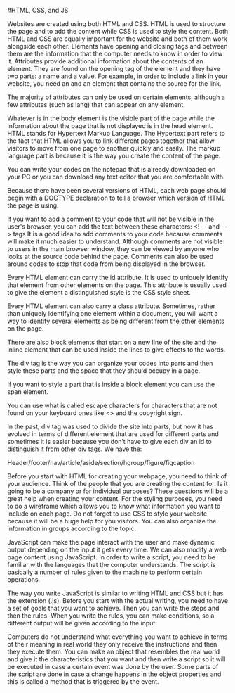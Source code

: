 #HTML, CSS, and JS

Websites are created using both HTML and CSS. HTML is used to structure the page and to add the content while CSS is used to style the content. Both HTML and CSS are equally important for the website and both of them work alongside each other. Elements have opening and closing tags and between them are the information that the computer needs to know in order to view it. Attributes provide additional information about the contents of an element. They are found on the opening tag of the element and they have two parts: a name and a value. For example, in order to include a link in your website, you need an <a>and an element that contains the source for the link.

<a src=””> </a>

 The majority of attributes can only be used on certain elements, although a few attributes (such as lang) that can appear on any element. 
 
Whatever is in the body element is the visible part of the page while the information about the page that is not displayed is in the head element. HTML stands for Hypertext Markup Language. The Hypertext part refers to the fact that HTML allows you to link different pages together that allow visitors to move from one page to another quickly and easily. The markup language part is because it is the way you create the content of the page.

You can write your codes on the notepad that is already downloaded on your PC or you can download any text editor that you are comfortable with.

Because there have been several versions of HTML, each web page should begin with a DOCTYPE declaration to tell a browser which version of HTML the page is using.

If you want to add a comment to your code that will not be visible in the user's browser, you can add the text between these characters: <! -- and --> tags It is a good idea to add comments to your code because comments will make it much easier to understand. Although comments are not visible to users in the main browser window, they can be viewed by anyone who looks at the source code behind the page. Comments can also be used around codes to stop that code from being displayed in the browser.

Every HTML element can carry the id attribute. It is used to uniquely identify that element from other elements on the page. This attribute is usually used to give the element a distinguished style is the CSS style sheet.

Every HTML element can also carry a class attribute. Sometimes, rather than uniquely identifying one element within a document, you will want a way to identify several elements as being different from the other elements on the page.

There are also block elements that start on a new line of the site and the inline element that can be used inside the lines to give effects to the words.

The div tag is the way you can organize your codes into parts and then style these parts and the space that they should occupy in a page.

If you want to style a part that is inside a block element you can use the span element.

You can use what is called escape characters for characters that are not found on your keyboard ones like <> and the copyright sign.

In the past, div tag was used to divide the site into parts, but now it has evolved in terms of different element that are used for different parts and sometimes it is easier because you don’t have to give each div an id to distinguish it from other div tags. We have the:

Header/footer/nav/article/aside/section/hgroup/figure/figcaption

Before you start with HTML for creating your webpage, you need to think of your audience. Think of the people that you are creating the content for. Is it going to be a company or for individual purposes? These questions will be a great help when creating your content. For the styling purposes, you need to do a wireframe which allows you to know what information you want to include on each page. Do not forget to use CSS to style your website because it will be a huge help for you visitors. You can also organize the information in groups according to the topic.

JavaScript can make the page interact with the user and make dynamic output depending on the input it gets every time. We can also modify a web page content using JavaScript. In order to write a script, you need to be familiar with the languages that the computer understands. The script is basically a number of rules given to the machine to perform certain operations.

The way you write JavaScript is similar to writing HTML and CSS but it has the extension (.js). Before you start with the actual writing, you need to have a set of goals that you want to achieve. Then you can write the steps and then the rules. When you write the rules, you can make conditions, so a different output will be given according to the input. 

Computers do not understand what everything you want to achieve in terms of their meaning in real world they only receive the instructions and then they execute them. You can make an object that resembles the real world and give it the characteristics that you want and then write a script so it will be executed in case a certain event was done by the user. Some parts of the script are done in case a change happens in the object properties and this is called a method that is triggered by the event.

